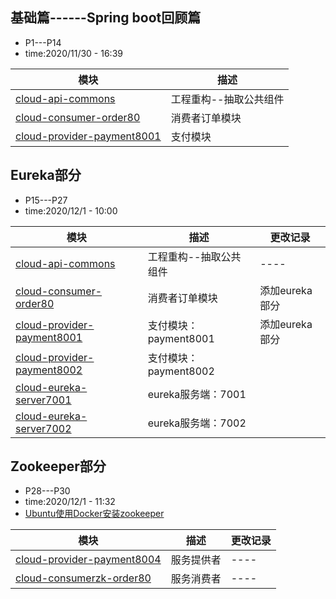 ## 基础篇------Spring boot回顾篇
* P1---P14
* time:2020/11/30 - 16:39

| 模块                                                      | 描述                   |
| --------------------------------------------------------- | ---------------------- |
| [cloud-api-commons](/cloud-api-commons)                   | 工程重构--抽取公共组件 |
| [cloud-consumer-order80](/cloud-consumer-order80)         | 消费者订单模块         |
| [cloud-provider-payment8001](/cloud-provider-payment8001) | 支付模块               |

## Eureka部分
* P15---P27 
* time:2020/12/1 - 10:00

| 模块                                                      | 描述                   | 更改记录       |
| --------------------------------------------------------- | ---------------------- | -------------- |
| [cloud-api-commons](/cloud-api-commons)                   | 工程重构--抽取公共组件 | ----           |
| [cloud-consumer-order80](/cloud-consumer-order80)         | 消费者订单模块         | 添加eureka部分 |
| [cloud-provider-payment8001](/cloud-provider-payment8001) | 支付模块：payment8001  | 添加eureka部分 |
| [cloud-provider-payment8002](/cloud-provider-payment8002) | 支付模块：payment8002  |                |
| [cloud-eureka-server7001](/cloud-eureka-server7001)       | eureka服务端：7001     |                |
| [cloud-eureka-server7002](/cloud-eureka-server7002)       | eureka服务端：7002     |                |

## Zookeeper部分
* P28---P30   
* time:2020/12/1 - 11:32
* [Ubuntu使用Docker安装zookeeper](/cloud-provider-payment8004)

| 模块                                                      | 描述       | 更改记录 |
| --------------------------------------------------------- | ---------- | -------- |
| [cloud-provider-payment8004](/cloud-provider-payment8004) | 服务提供者 | ----     |
| [cloud-consumerzk-order80](/cloud-consumerzk-order80)     | 服务消费者 | ----     |

